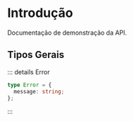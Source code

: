 # Introdução

Documentação de demonstração da API.

## Tipos Gerais

::: details Error

```ts
type Error = {
  message: string;
};
```

:::
